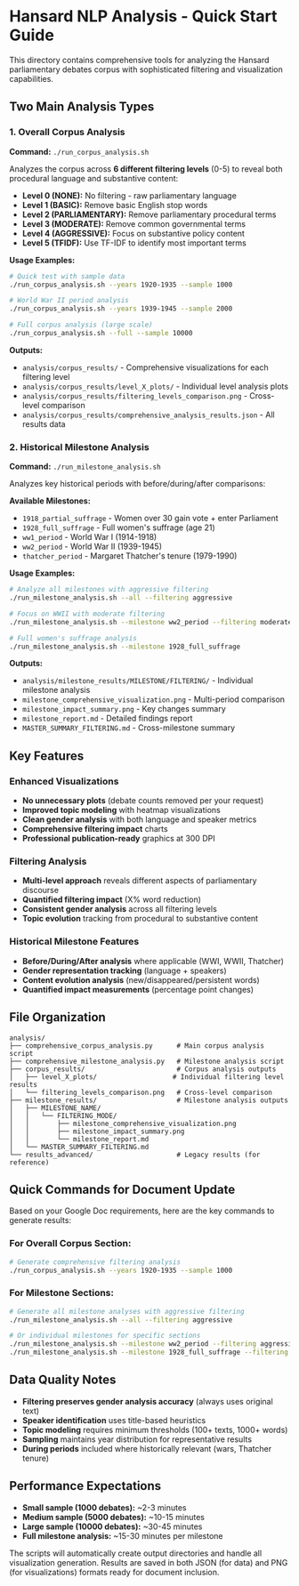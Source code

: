 # Hansard NLP Analysis - Quick Start Guide

This directory contains comprehensive tools for analyzing the Hansard parliamentary debates corpus with sophisticated filtering and visualization capabilities.

## Two Main Analysis Types

### 1. Overall Corpus Analysis
**Command:** `./run_corpus_analysis.sh`

Analyzes the corpus across **6 different filtering levels** (0-5) to reveal both procedural language and substantive content:

- **Level 0 (NONE):** No filtering - raw parliamentary language
- **Level 1 (BASIC):** Remove basic English stop words
- **Level 2 (PARLIAMENTARY):** Remove parliamentary procedural terms
- **Level 3 (MODERATE):** Remove common governmental terms
- **Level 4 (AGGRESSIVE):** Focus on substantive policy content
- **Level 5 (TFIDF):** Use TF-IDF to identify most important terms

**Usage Examples:**
```bash
# Quick test with sample data
./run_corpus_analysis.sh --years 1920-1935 --sample 1000

# World War II period analysis
./run_corpus_analysis.sh --years 1939-1945 --sample 2000

# Full corpus analysis (large scale)
./run_corpus_analysis.sh --full --sample 10000
```

**Outputs:**
- `analysis/corpus_results/` - Comprehensive visualizations for each filtering level
- `analysis/corpus_results/level_X_plots/` - Individual level analysis plots
- `analysis/corpus_results/filtering_levels_comparison.png` - Cross-level comparison
- `analysis/corpus_results/comprehensive_analysis_results.json` - All results data

### 2. Historical Milestone Analysis
**Command:** `./run_milestone_analysis.sh`

Analyzes key historical periods with before/during/after comparisons:

**Available Milestones:**
- `1918_partial_suffrage` - Women over 30 gain vote + enter Parliament
- `1928_full_suffrage` - Full women's suffrage (age 21)
- `ww1_period` - World War I (1914-1918)
- `ww2_period` - World War II (1939-1945) 
- `thatcher_period` - Margaret Thatcher's tenure (1979-1990)

**Usage Examples:**
```bash
# Analyze all milestones with aggressive filtering
./run_milestone_analysis.sh --all --filtering aggressive

# Focus on WWII with moderate filtering
./run_milestone_analysis.sh --milestone ww2_period --filtering moderate

# Full women's suffrage analysis
./run_milestone_analysis.sh --milestone 1928_full_suffrage
```

**Outputs:**
- `analysis/milestone_results/MILESTONE/FILTERING/` - Individual milestone analysis
- `milestone_comprehensive_visualization.png` - Multi-period comparison
- `milestone_impact_summary.png` - Key changes summary
- `milestone_report.md` - Detailed findings report
- `MASTER_SUMMARY_FILTERING.md` - Cross-milestone summary

## Key Features

### Enhanced Visualizations
- **No unnecessary plots** (debate counts removed per your request)
- **Improved topic modeling** with heatmap visualizations
- **Clean gender analysis** with both language and speaker metrics
- **Comprehensive filtering impact** charts
- **Professional publication-ready** graphics at 300 DPI

### Filtering Analysis
- **Multi-level approach** reveals different aspects of parliamentary discourse
- **Quantified filtering impact** (X% word reduction)
- **Consistent gender analysis** across all filtering levels
- **Topic evolution** tracking from procedural to substantive content

### Historical Milestone Features
- **Before/During/After analysis** where applicable (WWI, WWII, Thatcher)
- **Gender representation tracking** (language + speakers)
- **Content evolution analysis** (new/disappeared/persistent words)
- **Quantified impact measurements** (percentage point changes)

## File Organization

```
analysis/
├── comprehensive_corpus_analysis.py      # Main corpus analysis script
├── comprehensive_milestone_analysis.py   # Milestone analysis script
├── corpus_results/                       # Corpus analysis outputs
│   ├── level_X_plots/                   # Individual filtering level results
│   └── filtering_levels_comparison.png   # Cross-level comparison
├── milestone_results/                    # Milestone analysis outputs
│   ├── MILESTONE_NAME/
│   │   └── FILTERING_MODE/
│   │       ├── milestone_comprehensive_visualization.png
│   │       ├── milestone_impact_summary.png
│   │       └── milestone_report.md
│   └── MASTER_SUMMARY_FILTERING.md
└── results_advanced/                     # Legacy results (for reference)
```

## Quick Commands for Document Update

Based on your Google Doc requirements, here are the key commands to generate results:

### For Overall Corpus Section:
```bash
# Generate comprehensive filtering analysis
./run_corpus_analysis.sh --years 1920-1935 --sample 1000
```

### For Milestone Sections:
```bash
# Generate all milestone analyses with aggressive filtering
./run_milestone_analysis.sh --all --filtering aggressive

# Or individual milestones for specific sections
./run_milestone_analysis.sh --milestone ww2_period --filtering aggressive
./run_milestone_analysis.sh --milestone 1928_full_suffrage --filtering moderate
```

## Data Quality Notes
- **Filtering preserves gender analysis accuracy** (always uses original text)
- **Speaker identification** uses title-based heuristics
- **Topic modeling** requires minimum thresholds (100+ texts, 1000+ words)
- **Sampling** maintains year distribution for representative results
- **During periods** included where historically relevant (wars, Thatcher tenure)

## Performance Expectations
- **Small sample (1000 debates):** ~2-3 minutes
- **Medium sample (5000 debates):** ~10-15 minutes  
- **Large sample (10000 debates):** ~30-45 minutes
- **Full milestone analysis:** ~15-30 minutes per milestone

The scripts will automatically create output directories and handle all visualization generation. Results are saved in both JSON (for data) and PNG (for visualizations) formats ready for document inclusion.